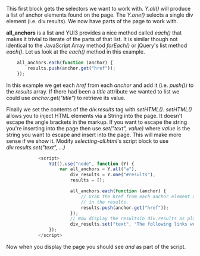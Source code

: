
This first block gets the selectors we want to work with.  _Y.all()_ will produce a list of anchor elements
found on the page. The _Y.one()_ selects a single div element (i.e. div.results). We now have parts of the
page to work with.

**all_anchors** is a list and YUI3 provides a nice method called _each()_ that makes it trivial to iterate
of the parts of that list.  It is similar though not identical to the JavaScript Array method _forEach()_
or jQuery's list method _each()_. Let us look at the _each()_ method in this example.

```JavaScript
    all_anchors.each(function (anchor) {
        results.push(anchor.get("href"));
    });
```

In this example we get each _href_ from each _anchor_ and add it (i.e. _push()_) to the _results_ array.
If there had been a _title_ attribute we wanted to list we could use _anchor.get("title")_ to retrieve its
value.

Finally we set the contents of the _div.results_ tag with _setHTML()_.  _setHTML()_ allows you to inject
HTML elements via a String into the page.  It doesn't escape the angle brackets in the markup.  If you
want to escape the string you're inserting into the page then use _set("text", value)_ where _value_
is the string you want to escape and insert into the page. This will make more sense if we show it.
Modify _selecting-all.html_'s script block to use _div.results.set("text", ...)_

```JavaScript
            <script>
                YUI().use("node", function (Y) {
                    var all_anchors = Y.all("a"),
                        div_results = Y.one("#results"),
                        results = [];

                        all_anchors.each(function (anchor) {
                            // Grab the href from each anchor element and save it
                            // in the results.
                            results.push(anchor.get("href"));
                        });
                        // Now display the resultsin div.results as plain, escaped text
                        div_results.set("text", "The following links were found <em>" + results.join(", ") + "</em>");
                });
            </script>
```

Now when you display the page you should see _<em>_ and _</em>_ as part of the script.

